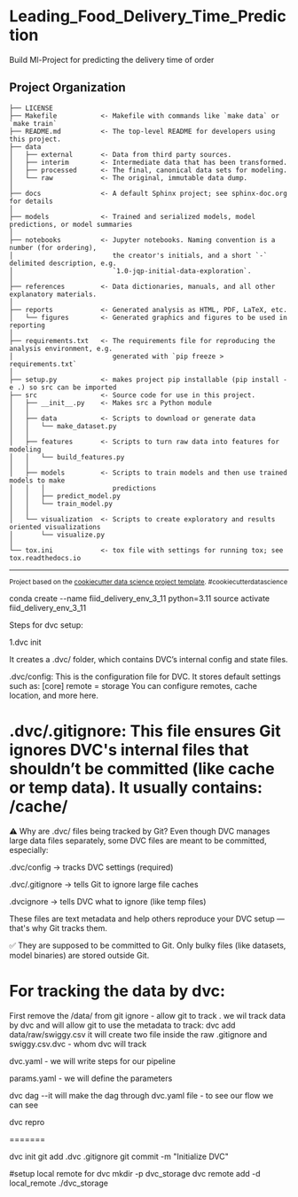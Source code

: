 Leading_Food_Delivery_Time_Prediction
==============================

Build Ml-Project for predicting the delivery time of order

Project Organization
------------

    ├── LICENSE
    ├── Makefile           <- Makefile with commands like `make data` or `make train`
    ├── README.md          <- The top-level README for developers using this project.
    ├── data
    │   ├── external       <- Data from third party sources.
    │   ├── interim        <- Intermediate data that has been transformed.
    │   ├── processed      <- The final, canonical data sets for modeling.
    │   └── raw            <- The original, immutable data dump.
    │
    ├── docs               <- A default Sphinx project; see sphinx-doc.org for details
    │
    ├── models             <- Trained and serialized models, model predictions, or model summaries
    │
    ├── notebooks          <- Jupyter notebooks. Naming convention is a number (for ordering),
    │                         the creator's initials, and a short `-` delimited description, e.g.
    │                         `1.0-jqp-initial-data-exploration`.
    │
    ├── references         <- Data dictionaries, manuals, and all other explanatory materials.
    │
    ├── reports            <- Generated analysis as HTML, PDF, LaTeX, etc.
    │   └── figures        <- Generated graphics and figures to be used in reporting
    │
    ├── requirements.txt   <- The requirements file for reproducing the analysis environment, e.g.
    │                         generated with `pip freeze > requirements.txt`
    │
    ├── setup.py           <- makes project pip installable (pip install -e .) so src can be imported
    ├── src                <- Source code for use in this project.
    │   ├── __init__.py    <- Makes src a Python module
    │   │
    │   ├── data           <- Scripts to download or generate data
    │   │   └── make_dataset.py
    │   │
    │   ├── features       <- Scripts to turn raw data into features for modeling
    │   │   └── build_features.py
    │   │
    │   ├── models         <- Scripts to train models and then use trained models to make
    │   │   │                 predictions
    │   │   ├── predict_model.py
    │   │   └── train_model.py
    │   │
    │   └── visualization  <- Scripts to create exploratory and results oriented visualizations
    │       └── visualize.py
    │
    └── tox.ini            <- tox file with settings for running tox; see tox.readthedocs.io


--------

<p><small>Project based on the <a target="_blank" href="https://drivendata.github.io/cookiecutter-data-science/">cookiecutter data science project template</a>. #cookiecutterdatascience</small></p>

 conda create --name fiid_delivery_env_3_11 python=3.11
 source activate fiid_delivery_env_3_11 



Steps for dvc setup:

1.dvc init

It creates a .dvc/ folder, which contains DVC’s internal config and state files.

.dvc/config:
This is the configuration file for DVC. It stores default settings such as:
[core]
    remote = storage
You can configure remotes, cache location, and more here.

.dvc/.gitignore:
This file ensures Git ignores DVC's internal files that shouldn’t be committed (like cache or temp data).
It usually contains:
/cache/
===============================================
⚠️ Why are .dvc/ files being tracked by Git?
Even though DVC manages large data files separately, some DVC files are meant to be committed, especially:

.dvc/config → tracks DVC settings (required)

.dvc/.gitignore → tells Git to ignore large file caches

.dvcignore → tells DVC what to ignore (like temp files)

These files are text metadata and help others reproduce your DVC setup — that's why Git tracks them.

✅ They are supposed to be committed to Git. Only bulky files (like datasets, model binaries) are stored outside Git.


For tracking the data by dvc:
=============================
First remove the /data/ from git ignore - allow git to track .
we wil track data by dvc and will allow git to use the metadata to track:
dvc add data/raw/swiggy.csv
it will create two file inside the raw .gitignore and swiggy.csv.dvc - whom dvc will track


dvc.yaml - we will write steps for our pipeline

params.yaml - we will define the parameters

dvc dag --it will make the dag through dvc.yaml file - to see our flow we can see

dvc repro


=======

dvc init
git add .dvc .gitignore
git commit -m "Initialize DVC"

#setup local remote for dvc
mkdir -p dvc_storage
dvc remote add -d local_remote ./dvc_storage